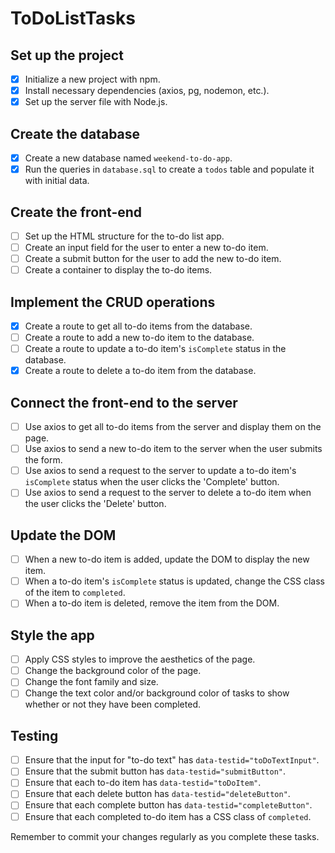 # ToDoListTasks

## Set up the project
- [x] Initialize a new project with npm.
- [x] Install necessary dependencies (axios, pg, nodemon, etc.).
- [x] Set up the server file with Node.js.

## Create the database
- [x] Create a new database named `weekend-to-do-app`.
- [x] Run the queries in `database.sql` to create a `todos` table and populate it with initial data.

## Create the front-end
- [ ] Set up the HTML structure for the to-do list app.
- [ ] Create an input field for the user to enter a new to-do item.
- [ ] Create a submit button for the user to add the new to-do item.
- [ ] Create a container to display the to-do items.

## Implement the CRUD operations
- [x] Create a route to get all to-do items from the database.
- [ ] Create a route to add a new to-do item to the database.
- [ ] Create a route to update a to-do item's `isComplete` status in the database.
- [x] Create a route to delete a to-do item from the database.

## Connect the front-end to the server
- [ ] Use axios to get all to-do items from the server and display them on the page.
- [ ] Use axios to send a new to-do item to the server when the user submits the form.
- [ ] Use axios to send a request to the server to update a to-do item's `isComplete` status when the user clicks the 'Complete' button.
- [ ] Use axios to send a request to the server to delete a to-do item when the user clicks the 'Delete' button.

## Update the DOM
- [ ] When a new to-do item is added, update the DOM to display the new item.
- [ ] When a to-do item's `isComplete` status is updated, change the CSS class of the item to `completed`.
- [ ] When a to-do item is deleted, remove the item from the DOM.

## Style the app
- [ ] Apply CSS styles to improve the aesthetics of the page.
- [ ] Change the background color of the page.
- [ ] Change the font family and size.
- [ ] Change the text color and/or background color of tasks to show whether or not they have been completed.

## Testing
- [ ] Ensure that the input for "to-do text" has `data-testid="toDoTextInput"`.
- [ ] Ensure that the submit button has `data-testid="submitButton"`.
- [ ] Ensure that each to-do item has `data-testid="toDoItem"`.
- [ ] Ensure that each delete button has `data-testid="deleteButton"`.
- [ ] Ensure that each complete button has `data-testid="completeButton"`.
- [ ] Ensure that each completed to-do item has a CSS class of `completed`.

Remember to commit your changes regularly as you complete these tasks.